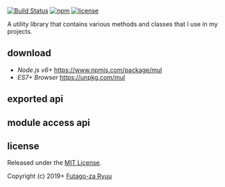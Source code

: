 [![Build Status](https://futagoza.visualstudio.com/cm/_apis/build/status/futagoza.cm?branchName=master)](https://futagoza.visualstudio.com/cm/_build/latest?definitionId=3?branchName=master)
[![npm](https://img.shields.io/npm/v/mul.svg)](https://www.npmjs.com/package/mul)
[![license](https://img.shields.io/badge/license-mit-blue.svg)](https://opensource.org/licenses/MIT)

A utility library that contains various methods and classes that I use in my projects.

## download

- _Node.js v6+_ https://www.npmjs.com/package/mul
- _ES7+ Browser_ https://unpkg.com/mul

## exported api



## module access api



## license

Released under the [MIT License](https://opensource.org/licenses/MIT).

Copyright (c) 2019+ [Futago-za Ryuu](https://github.com/futagoza)
